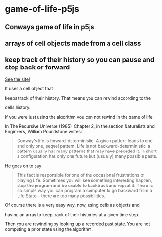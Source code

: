 # game-of-life-p5js
## Conways game of life in p5js 
## arrays of cell objects made from a cell class
## keep track of their history so you can pause and step back or forward
[See the site!](https://greggelong.github.io/game-of-life-p5js/)


It uses a cell object that

keeps track of their history. That means you can rewind according to the

cells history.

If you were just using the algorithm you can not rewind in the game of life

In The Recursive Universe (1985), Chapter 2, in the section Naturalists and Engineers, William Poundstone writes:

   >Conway's life is forward-deterministic. A given pattern leads to one and only one, sequel pattern. Life is not backward-deterministic. a pattern usually has many patterns that may have preceded it. In short a configuration has only one future but (usually) many possible pasts.

He goes on to say

   >This fact is responsible for one of the occasional frustrations of playing Life. Sometimes you will see something interesting happen, stop the program and be unable to backtrack and repeat it. There is no simple way you can program a computer to go backward from a Life State-- there are too many possibilities.

Of course there is a very easy way, now, using cells as objects and

having an array to keep track of their histories at a given time step.

Then you are rewinding by looking up a recorded past state. You are not computing a prior state using the algorithm.
